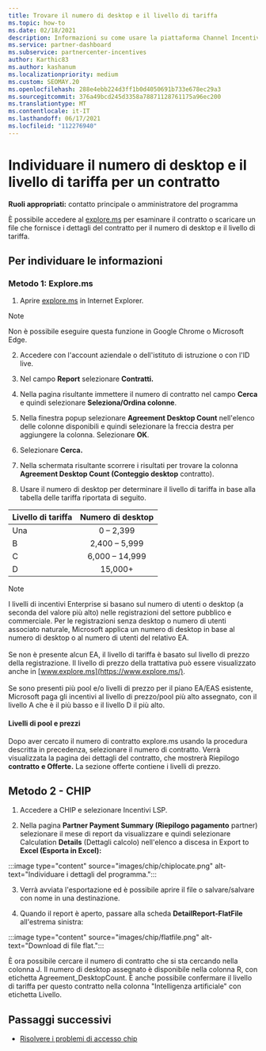 ```yaml
---
title: Trovare il numero di desktop e il livello di tariffa
ms.topic: how-to
ms.date: 02/18/2021
description: Informazioni su come usare la piattaforma Channel Incentives (CHIP) per trovare le informazioni sul numero di desktop e sul livello di tariffa per un contratto.
ms.service: partner-dashboard
ms.subservice: partnercenter-incentives
author: Karthic83
ms.author: kashanum
ms.localizationpriority: medium
ms.custom: SEOMAY.20
ms.openlocfilehash: 288e4ebb224d3ff1b0d4050691b733e678ec29a3
ms.sourcegitcommit: 376a49bcd245d3358a78871128761175a96ec200
ms.translationtype: MT
ms.contentlocale: it-IT
ms.lasthandoff: 06/17/2021
ms.locfileid: "112276940"
---
```

# <a name="locate-the-desktop-count-and-fee-level-for-an-agreement"></a>Individuare il numero di desktop e il livello di tariffa per un contratto

**Ruoli appropriati:** contatto principale o amministratore del programma

È possibile accedere al [explore.ms](https://www.explore.ms/) per esaminare il contratto o scaricare un file che fornisce i dettagli del contratto per il numero di desktop e il livello di tariffa.

## <a name="to-locate-the-information"></a>Per individuare le informazioni

### <a name="method-1--explorems"></a>Metodo 1: Explore.ms

1. Aprire [explore.ms](https://www.explore.ms/) in Internet Explorer. 

>[!Note]
>Non è possibile eseguire questa funzione in Google Chrome o Microsoft Edge.

2. Accedere con l'account aziendale o dell'istituto di istruzione o con l'ID live.  

3. Nel campo **Report** selezionare **Contratti.**

4. Nella pagina risultante immettere il numero di contratto nel campo **Cerca** e quindi selezionare **Seleziona/Ordina colonne**.

5. Nella finestra popup selezionare **Agreement Desktop Count** nell'elenco delle colonne disponibili e quindi selezionare la freccia destra per aggiungere la colonna. Selezionare **OK**.

6. Selezionare **Cerca.**

7. Nella schermata risultante scorrere i risultati per trovare la colonna **Agreement Desktop Count (Conteggio desktop** contratto). 

8. Usare il numero di desktop per determinare il livello di tariffa in base alla tabella delle tariffa riportata di seguito.  

| Livello di tariffa | Numero di desktop |
| ------ | :-----------: |
|  Una | 0 – 2,399    |
|  B | 2,400 – 5,999    |
|  C | 6,000 – 14,999    |
|  D | 15,000+   |

>[!NOTE]
>I livelli di incentivi Enterprise si basano sul numero di utenti o desktop (a seconda del valore più alto) nelle registrazioni del settore pubblico e commerciale. Per le registrazioni senza desktop o numero di utenti associato naturale, Microsoft applica un numero di desktop in base al numero di desktop o al numero di utenti del relativo EA. <br><br>Se non è presente alcun EA, il livello di tariffa è basato sul livello di prezzo della registrazione. Il livello di prezzo della trattativa può essere visualizzato anche in [www.explore.ms](https://www.explore.ms/). <br><br>Se sono presenti più pool e/o livelli di prezzo per il piano EA/EAS esistente, Microsoft paga gli incentivi al livello di prezzo/pool più alto assegnato, con il livello A che è il più basso e il livello D il più alto.

#### <a name="pool-and-pricing-levels"></a>Livelli di pool e prezzi

Dopo aver cercato il numero di contratto explore.ms usando la procedura descritta in precedenza, selezionare il numero di contratto. Verrà visualizzata la pagina dei dettagli del contratto, che mostrerà Riepilogo **contratto** **e Offerte.** La sezione offerte contiene i livelli di prezzo.

## <a name="method-2---chip"></a>Metodo 2 - CHIP

1. Accedere a CHIP e selezionare Incentivi LSP.

2. Nella pagina **Partner Payment Summary (Riepilogo pagamento** partner) selezionare il mese di report da visualizzare e quindi selezionare Calculation **Details** (Dettagli calcolo) nell'elenco a discesa in Export to **Excel (Esporta in Excel):**

:::image type="content" source="images/chip/chiplocate.png" alt-text="Individuare i dettagli del programma.":::

3. Verrà avviata l'esportazione ed è possibile aprire il file o salvare/salvare con nome in una destinazione.

4. Quando il report è aperto, passare alla scheda **DetailReport-FlatFile** all'estrema sinistra:

:::image type="content" source="images/chip/flatfile.png" alt-text="Download di file flat.":::

È ora possibile cercare il numero di contratto che si sta cercando nella colonna J. Il numero di desktop assegnato è disponibile nella colonna R, con etichetta Agreement_DesktopCount. È anche possibile confermare il livello di tariffa per questo contratto nella colonna "Intelligenza artificiale" con etichetta Livello.

## <a name="next-steps"></a>Passaggi successivi

- [Risolvere i problemi di accesso chip](chip-access-trouble.md)

